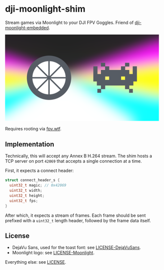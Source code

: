 # dji-moonlight-shim

Stream games via Moonlight to your DJI FPV Goggles. Friend of
[dji-moonlight-embedded](https://github.com/Knifa/dji-moonlight-embedded).

![splash](assets/splash.png)

Requires rooting via [fpv.wtf](https://github.com/fpv-wtf).

## Implementation

Technically, this will accept any Annex B H.264 stream. The shim hosts a TCP
server on port `42069` that accepts a single connection at a time.

First, it expects a connect header:

```c
struct connect_header_s {
  uint32_t magic; // 0x42069
  uint32_t width;
  uint32_t height;
  uint32_t fps;
}
```

After which, it expects a stream of frames. Each frame should be sent prefixed
with a `uint32_t` length header, followed by the frame data itself.

## License

- DejaVu Sans, used for the toast font: see [LICENSE-DejaVuSans](assets/LICENSE-DejaVuSans).
- Moonlight logo: see [LICENSE-Moonlight](assets/LICENSE-Moonlight).

Everything else: see [LICENSE](LICENSE).
